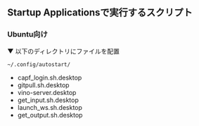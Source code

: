 ## Startup Applicationsで実行するスクリプト
### Ubuntu向け

▼ 以下のディレクトリにファイルを配置

`~/.config/autostart/`

- capf_login.sh.desktop
- gitpull.sh.desktop
- vino-server.desktop
- get_input.sh.desktop
- launch_ws.sh.desktop
- get_output.sh.desktop